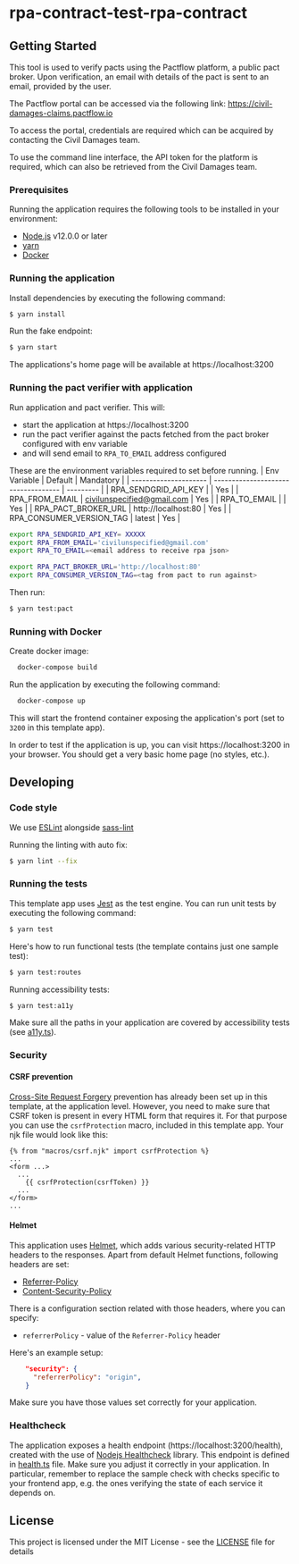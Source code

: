 # rpa-contract-test-rpa-contract

## Getting Started
This tool is used to verify pacts using the Pactflow platform, a public pact broker. Upon verification, an email with details of the pact is sent to an email, provided by the user.

The Pactflow portal can be accessed via the following link: https://civil-damages-claims.pactflow.io

To access the portal, credentials are required which can be acquired by contacting the Civil Damages team.

To use the command line interface, the API token for the platform is required, which can also be retrieved from the Civil Damages team.
### Prerequisites

Running the application requires the following tools to be installed in your environment:

  * [Node.js](https://nodejs.org/) v12.0.0 or later
  * [yarn](https://yarnpkg.com/)
  * [Docker](https://www.docker.com)

### Running the application

Install dependencies by executing the following command:

```bash
$ yarn install
```

Run the fake endpoint:

```bash
$ yarn start
```
The applications's home page will be available at https://localhost:3200

### Running the pact verifier with application

Run application and pact verifier. This will:
 * start the application at https://localhost:3200
 * run the pact verifier against the pacts fetched from the pact broker configured with env variable
 * and will send email to `RPA_TO_EMAIL` address configured

These are the environment variables required to set before running.
| Env Variable             | Default                             | Mandatory |
| ---------------------    | ----------------------------------- | --------- |
| RPA_SENDGRID_API_KEY     |                                     |    Yes    |
| RPA_FROM_EMAIL           |   civilunspecified@gmail.com        |    Yes    |
| RPA_TO_EMAIL             |                                     |    Yes    |
| RPA_PACT_BROKER_URL      |   http://localhost:80               |    Yes    |
| RPA_CONSUMER_VERSION_TAG |   latest                            |    Yes    |

```bash
export RPA_SENDGRID_API_KEY= XXXXX
export RPA_FROM_EMAIL='civilunspecified@gmail.com'
export RPA_TO_EMAIL=<email address to receive rpa json>

export RPA_PACT_BROKER_URL='http://localhost:80'
export RPA_CONSUMER_VERSION_TAG=<tag from pact to run against>
```

Then run:
```bash
$ yarn test:pact
```
### Running with Docker

Create docker image:

```bash
  docker-compose build
```

Run the application by executing the following command:

```bash
  docker-compose up
```

This will start the frontend container exposing the application's port
(set to `3200` in this template app).

In order to test if the application is up, you can visit https://localhost:3200 in your browser.
You should get a very basic home page (no styles, etc.).

## Developing

### Code style

We use [ESLint](https://github.com/typescript-eslint/typescript-eslint)
alongside [sass-lint](https://github.com/sasstools/sass-lint)

Running the linting with auto fix:
```bash
$ yarn lint --fix
```

### Running the tests

This template app uses [Jest](https://jestjs.io//) as the test engine. You can run unit tests by executing
the following command:

```bash
$ yarn test
```

Here's how to run functional tests (the template contains just one sample test):

```bash
$ yarn test:routes
```

Running accessibility tests:

```bash
$ yarn test:a11y
```

Make sure all the paths in your application are covered by accessibility tests (see [a11y.ts](src/test/a11y/a11y.ts)).

### Security

#### CSRF prevention

[Cross-Site Request Forgery](https://github.com/pillarjs/understanding-csrf) prevention has already been
set up in this template, at the application level. However, you need to make sure that CSRF token
is present in every HTML form that requires it. For that purpose you can use the `csrfProtection` macro,
included in this template app. Your njk file would look like this:

```
{% from "macros/csrf.njk" import csrfProtection %}
...
<form ...>
  ...
    {{ csrfProtection(csrfToken) }}
  ...
</form>
...
```

#### Helmet

This application uses [Helmet](https://helmetjs.github.io/), which adds various security-related HTTP headers
to the responses. Apart from default Helmet functions, following headers are set:

* [Referrer-Policy](https://helmetjs.github.io/docs/referrer-policy/)
* [Content-Security-Policy](https://helmetjs.github.io/docs/csp/)

There is a configuration section related with those headers, where you can specify:
* `referrerPolicy` - value of the `Referrer-Policy` header


Here's an example setup:

```json
    "security": {
      "referrerPolicy": "origin",
    }
```

Make sure you have those values set correctly for your application.

### Healthcheck

The application exposes a health endpoint (https://localhost:3200/health), created with the use of
[Nodejs Healthcheck](https://github.com/hmcts/nodejs-healthcheck) library. This endpoint is defined
in [health.ts](src/main/routes/health.ts) file. Make sure you adjust it correctly in your application.
In particular, remember to replace the sample check with checks specific to your frontend app,
e.g. the ones verifying the state of each service it depends on.

## License

This project is licensed under the MIT License - see the [LICENSE](LICENSE) file for details
